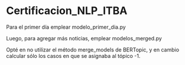 # Certificacion_NLP_ITBA

Para el primer día emplear modelo_primer_dia.py

Luego, para agregar más noticias, emplear modelos_merged.py

Opté en no utilizar el método merge_models de BERTopic, y en cambio calcular sólo los casos en que se asignaba al tópico -1.
